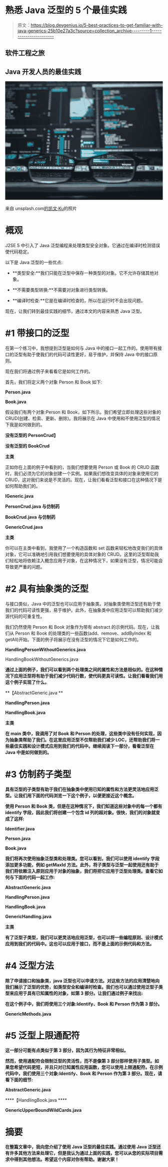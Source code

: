 # 熟悉 Java 泛型的 5 个最佳实践

> 原文：<https://blog.devgenius.io/5-best-practices-to-get-familiar-with-java-generics-25b10e27a3c?source=collection_archive---------1----------------------->

## 软件工程之旅

## Java 开发人员的最佳实践

![](img/4ac5b8149e91e317971485d4f5804b1e.png)

来自 unsplash.com[的](https://unsplash.com/)[凯文·Ku](https://unsplash.com/@ikukevk)的照片

# 概观

J2SE 5 中引入了 Java 泛型编程来处理类型安全对象。它通过在编译时检测错误使代码稳定。

以下是 Java 泛型的一些优点:

- **类型安全:**我们只能在泛型中保存一种类型的对象。它不允许存储其他对象。

- **不需要类型转换:**不需要对对象进行类型转换。

- **编译时检查:**它是在编译时检查的，所以在运行时不会出现问题。

现在，让我们转到最佳实践的细节，通过本文的内容来熟悉 Java 泛型。

# #1 带接口的泛型

在第一个练习中，我想提到泛型是如何与 Java 中的接口一起工作的。使用带有接口的泛型有助于使我们的代码可读性更好，易于维护，并保持 Java 中的接口原则。

现在我们将通过例子来看看它是如何工作的。

首先，我们将定义两个对象 Person 和 Book 如下:

**Person.java**

**Book.java**

假设我们有两个对象:Person 和 Book，如下所示。我们希望立即处理这些对象的 CRUD(创建、检索、更新、删除)。我将展示在 Java 中使用和不使用泛型的情况下我是如何做到的。

**没有泛型的 PersonCrud】**

**没有泛型的 BookCrud**

**主类**

正如你在上面的例子中看到的，当我们想要使用 Person 或 Book 的 CRUD 函数时，我们必须为它的对象创建一个实例。如果我们想改变具体的对象来使用它的 CRUD，这对我们来说是不灵活的。现在，让我们看看泛型和接口在这种情况下是如何帮助我们的。

**IGeneric.java**

**PersonCrud.java 与仿制药**

**BookCrud.java 与仿制药**

**GenericCrud.java**

**主类**

你可以在主类中看到，我使用了一个构造函数和 set 函数来轻松地改变我们的具体对象，它可以准确地引用我们想要使用的具体对象的 CRUD。这里的泛型帮助我们轻松地将依赖注入概念应用于对象，在这种情况下，如果没有泛型，情况可能会导致更严重的问题。

# #2 具有抽象类的泛型

与接口类似，Java 中的泛型也可以应用于抽象类。对抽象类使用泛型还有助于使我们的代码可读性更强，易于维护。此外，在抽象类中应用泛型可以帮助我们减少源代码的可重复性。

我们仍然使用 Person 和 Book 对象作为带有 abstract 的示例代码。现在，让我们从 Person 和 Book 的处理类的一些函数(add、remove、addByIndex 和 getAll)开始。下面的例子将展示在没有泛型的情况下它是如何工作的。

**HandlingPersonWithoutGenerics.java**

HandlingBookWithoutGenerics.java

**通过上面的例子，我们可以看到两个处理类之间的属性和方法是相似的。在这种情况下应用泛型将有助于我们减少代码行数，使代码更具可读性。让我们看看我们用这个例子实现了什么。**

**【AbstractGeneric.java **

****HandlingPerson.java****

****HandlingBook.java****

****主类****

**在 main 类中，我调用了对 Book 和 Person 的处理，这些类中没有任何实现，因为抽象类帮助了我们。在这里应用泛型不仅帮助我们减少 LOC，还帮助我们将一些最佳实践和设计模式应用到我们的代码中。继续阅读下一部分，看看泛型在 Java 中是如何做到的。**

# **#3 仿制药子类型**

**具有泛型的子类型有助于我们在抽象类中使用已知的属性和方法更灵活地应用泛型。让我们用下面的代码浏览一下这个例子，以便更接近这个概念。**

**使用 Person 和 Book 类，但是在这种情况下，我们知道这些对象中的每一个都有 identify 字段，因此我们将创建一个包含 id 列的超对象。很快，我们的对象就变成了这样:**

****Identifier.java****

****Person.java****

****Book.java****

**我们将再次使用抽象泛型类和处理类。您可以看到，我们可以使用 identify 字段添加更多功能，例如 getMaxId 方法。此外，将子类型与泛型一起使用还有助于我们将依赖注入原则应用于对象的抽象，我们将把它应用于泛型处理类。查看它如何与下面的代码一起工作:**

****AbstractGeneric.java****

****HandlingPerson.java****

****HandlingBook.java****

****GenericHandling.java****

****主类****

**有了泛型子类型，我们可以更灵活地应用泛型，也可以将一些编程原则、设计模式应用到我们的代码中。这也可以应用于接口，而不是上面的示例代码和方法。**

# **#4 泛型方法**

**除了申请接口和抽象类，java 泛型也可以申请方法。对这些方法的应用清楚地向我们展示了泛型的优势，如类型安全和编译时检查。我们也可以通过使用泛型子类型来应用于具有已知属性的对象，如第 3 部分。让我们通过例子来找出:**

**在这个例子中，我们将使用三个对象:Identify、Book 和 Person 作为第 3 部分。**

****GenericMethods.java****

# **#5 泛型上限通配符**

**这一部分可能有点类似于第 3 部分，因为其行为特征非常相似。**

**然而，使用通配符会限制泛型的灵活性，而不是像第 3 部分那样使用子类型。如果您希望代码更短，并且只对已知属性应用函数，您可以使用上限通配符。在示例代码中，我们使用三个对象:Identify、Book 和 Person 作为第 3 部分。现在，请看下面的细节:**

**AbstractGeneric.java**

****【HandlingBook.java ****

******GenericUpperBoundWildCards.java******

# ****摘要****

****在整篇文章中，我向您介绍了使用 Java 泛型的最佳实践。通过使用 Java 泛型还有许多其他方法来处理它，但是我认为通过上面的实践，您可以从您的实际项目需求中得到其他想法。希望这个内容对你有帮助。谢谢大家！****